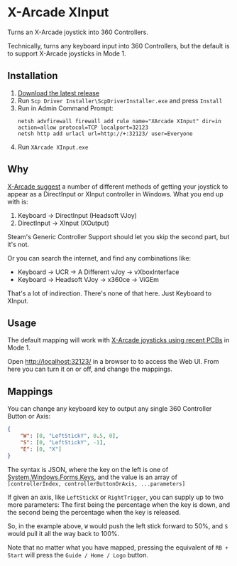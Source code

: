 # X-Arcade XInput

Turns an X-Arcade joystick into 360 Controllers.

Technically, turns any keyboard input into 360 Controllers, but the default is to support X-Arcade joysticks in Mode 1.

## Installation

1. [Download the latest release](https://github.com/mikew/xarcade-xinput/releases/latest)
2. Run `Scp Driver Installer\ScpDriverInstaller.exe` and press `Install`
3. Run in Admin Command Prompt:
    ```dos
    netsh advfirewall firewall add rule name="XArcade XInput" dir=in action=allow protocol=TCP localport=32123
    netsh http add urlacl url=http://+:32123/ user=Everyone
    ```
3. Run `XArcade XInput.exe`

## Why

[X-Arcade suggest](https://support.xgaming.com/support/solutions/articles/12000003227-use-x-arcade-as-a-windows-joystick-gamepad-controller-xinput-) a number of different methods of getting your joystick to appear as a DirectInput or XInput controller in Windows. What you end up with is:

1. Keyboard -> DirectInput (Headsoft VJoy)
2. DirectInput -> XInput (XOutput)

Steam's Generic Controller Support should let you skip the second part, but it's not.

Or you can search the internet, and find any combinations like:

- Keyboard -> UCR -> A Different vJoy -> vXboxInterface
- Keyboard -> Headsoft VJoy -> x360ce -> ViGEm

That's a lot of indirection. There's none of that here. Just Keyboard to XInput.

## Usage

The default mapping will work with [X-Arcade joysticks using recent PCBs](https://shop.xgaming.com/pages/new-x-arcade-pcb) in Mode 1.

Open [http://localhost:32123/](http://localhost:32123/) in a browser to to access the Web UI. From here you can turn it on or off, and change the mappings.

## Mappings

You can change any keyboard key to output any single 360 Controller Button or Axis:

```json
{
    "W": [0, "LeftStickY", 0.5, 0],
    "S": [0, "LeftStickY", -1],
    "E": [0, "X"]
}
```

The syntax is JSON, where the key on the left is one of [System.Windows.Forms.Keys](https://msdn.microsoft.com/en-us/library/system.windows.forms.keys(v=vs.110).aspx#Anchor_1), and the value is an array of `[controllerIndex, controllerButtonOrAxis, ...parameters]`

If given an axis, like `LeftStickX` or `RightTrigger`, you can supply up to two more parameters: The first being the percentage when the key is down, and the second being the percentage when the key is released.

So, in the example above, `W` would push the left stick forward to 50%, and `S` would pull it all the way back to 100%.

Note that no matter what you have mapped, pressing the equivalent of `RB + Start` will press the `Guide / Home / Logo` button.